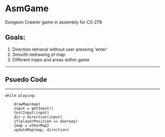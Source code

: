 
# AsmGame
Dungeon Crawler game in assembly for CS-278 

## Goals:
1. Direction retrieval without user pressing 'enter'
2. Smooth redrawing of map
3. Different maps and areas within game 

-----------
## Psuedo Code
-----------
```
while playing:

    drawMap(map)
    input = getInput()
    testInput(input)
    dir = direction(input)
    if(playerPosition == doorway)
    {map = otherMap}
    updateMap(map, direction)
```
